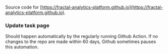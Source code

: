 Source code for [https://fractal-analytics-platform.github.io](https://fractal-analytics-platform.github.io).

### Update task page

Should happen automatically by the regularly running Github Action. If no changes to the repo are made within 60 days, Github sometimes pauses this automation.

